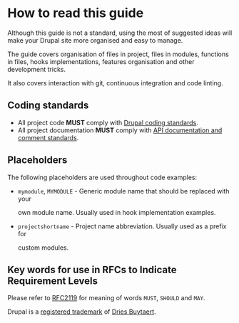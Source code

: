 # How to read this guide

Although this guide is not a standard, using the most of suggested ideas will make your Drupal site more organised and easy to manage.

The guide covers organisation of files in project, files in modules, functions in files, hooks implementations, features organisation and other development tricks.

It also covers interaction with git, continuous integration and code linting.

## Coding standards

* All project code **MUST** comply with [Drupal coding standards](https://www.drupal.org/docs/develop/standards).
* All project documentation **MUST** comply with [API documentation and comment standards](https://www.drupal.org/coding-standards/docs).

## Placeholders

The following placeholders are used throughout code examples:

*   `mymodule`, `MYMODULE` - Generic module name that should be replaced with your

    own module name. Usually used in hook implementation examples.
*   `projectshortname` - Project name abbreviation. Usually used as a prefix for

    custom modules.

## Key words for use in RFCs to Indicate Requirement Levels

Please refer to [RFC2119](https://www.ietf.org/rfc/rfc2119.txt) for meaning of words `MUST`, `SHOULD` and `MAY`.

Drupal is a [registered trademark](http://drupal.com/trademark) of [Dries Buytaert](http://buytaert.net/).

